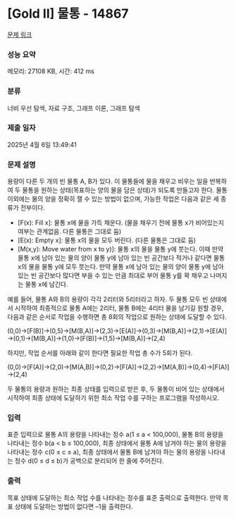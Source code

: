 # [Gold II] 물통 - 14867 

[문제 링크](https://www.acmicpc.net/problem/14867) 

### 성능 요약

메모리: 27108 KB, 시간: 412 ms

### 분류

너비 우선 탐색, 자료 구조, 그래프 이론, 그래프 탐색

### 제출 일자

2025년 4월 6일 13:49:41

### 문제 설명

<p>용량이 다른 두 개의 빈 물통 A, B가 있다. 이 물통들에 물을 채우고 비우는 일을 반복하여 두 물통을 원하는 상태(목표하는 양의 물을 담은 상태)가 되도록 만들고자 한다. 물통 이외에는 물의 양을 정확히 잴 수 있는 방법이 없으며, 가능한 작업은 다음과 같은 세 종류가 전부이다.</p>

<ul>
	<li>[F(x): Fill x]: 물통 x에 물을 가득 채운다. (물을 채우기 전에 물통 x가 비어있는지 여부는 관계없음. 다른 물통은 그대로 둠)</li>
	<li>[E(x): Empty x]: 물통 x의 물을 모두 버린다. (다른 물통은 그대로 둠)</li>
	<li>[M(x,y): Move water from x to y)]: 물통 x의 물을 물통 y에 붓는다. 이때 만약 물통 x에 남아 있는 물의 양이 물통 y에 남아 있는 빈 공간보다 적거나 같다면 물통 x의 물을 물통 y에 모두 붓는다. 만약 물통 x에 남아 있는 물의 양이 물통 y에 남아 있는 빈 공간보다 많다면 부을 수 있는 만큼 최대로 부어 물통 y를 꽉 채우고 나머지는 물통 x에 남긴다.</li>
</ul>

<p>예를 들어, 물통 A와 B의 용량이 각각 2리터와 5리터라고 하자. 두 물통 모두 빈 상태에서 시작하여 최종적으로 물통 A에는 2리터, 물통 B에는 4리터 물을 남기길 원할 경우, 다음과 같은 순서로 작업을 수행하면 총 8회의 작업으로 원하는 상태에 도달할 수 있다.</p>

<p>(0,0)→[F(B)]→(0,5)→[M(B,A)]→(2,3)→[E(A)]→(0,3)→[M(B,A)]→(2,1)→[E(A)]→(0,1)→[M(B,A)]→(1,0)→[F(B)]→(1,5)→[M(B,A)]→(2,4)</p>

<p>하지만, 작업 순서를 아래와 같이 한다면 필요한 작업 총 수가 5회가 된다.</p>

<p>(0,0)→[F(A)]→(2,0)→[M(A,B)]→(0,2)→[F(A)]→(2,2)→[M(A,B)]→(0,4)→[F(A)]→(2,4)</p>

<p>두 물통의 용량과 원하는 최종 상태를 입력으로 받은 후, 두 물통이 비어 있는 상태에서 시작하여 최종 상태에 도달하기 위한 최소 작업 수를 구하는 프로그램을 작성하시오.</p>

### 입력 

 <p>표준 입력으로 물통 A의 용량을 나타내는 정수 a(1 ≤ a < 100,000), 물통 B의 용량을 나타내는 정수 b(a < b ≤ 100,000), 최종 상태에서 물통 A에 남겨야 하는 물의 용량을 나타내는 정수 c(0 ≤ c ≤ a), 최종 상태에서 물통 B에 남겨야 하는 물의 용량을 나타내는 정수 d(0 ≤ d ≤ b)가 공백으로 분리되어 한 줄에 주어진다.</p>

### 출력 

 <p>목표 상태에 도달하는 최소 작업 수를 나타내는 정수를 표준 출력으로 출력한다. 만약 목표 상태에 도달하는 방법이 없다면 –1을 출력한다.</p>

